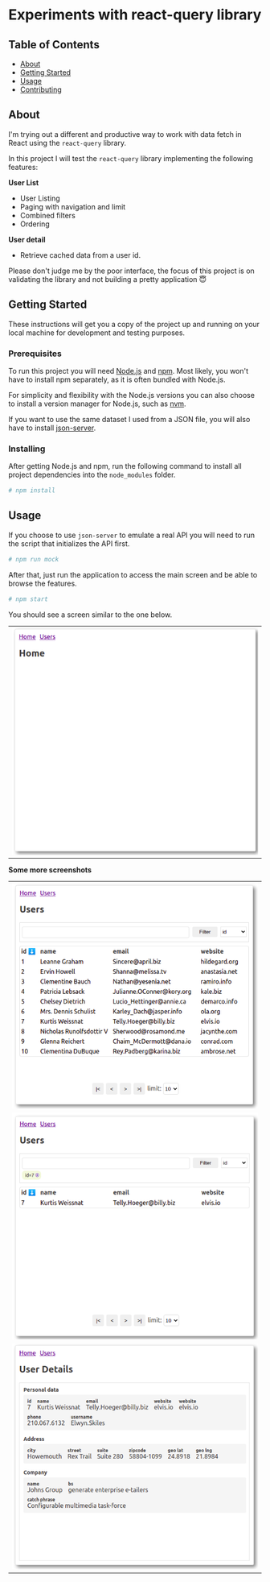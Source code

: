 # Experiments with react-query library

## Table of Contents

- [About](#about)
- [Getting Started](#getting_started)
- [Usage](#usage)
- [Contributing](../CONTRIBUTING.md)

## About <a name = "about"></a>

I'm trying out a different and productive way to work with data fetch in React using the `react-query` library.

In this project I will test the `react-query` library implementing the following features:

**User List**
- User Listing
- Paging with navigation and limit
- Combined filters
- Ordering

**User detail**
- Retrieve cached data from a user id.

Please don't judge me by the poor interface, the focus of this project is on validating the library and not building a pretty application 😇

## Getting Started <a name = "getting_started"></a>

These instructions will get you a copy of the project up and running on your local machine for development and testing purposes.

### Prerequisites

To run this project you will need [Node.js](https://nodejs.org/) and [npm](https://www.npmjs.com/). Most likely, you won't have to install npm separately, as it is often bundled with Node.js.

For simplicity and flexibility with the Node.js versions you can also choose to install a version manager for Node.js, such as [nvm](https://github.com/nvm-sh/nvm).

If you want to use the same dataset I used from a JSON file, you will also have to install [json-server](https://github.com/typicode/json-server).

### Installing

After getting Node.js and npm, run the following command to install all project dependencies into the `node_modules` folder.

```bash
# npm install
```

## Usage <a name = "usage"></a>

If you choose to use `json-server` to emulate a real API you will need to run the script that initializes the API first.

```bash
# npm run mock
```

After that, just run the application to access the main screen and be able to browse the features.

```bash
# npm start
```

You should see a screen similar to the one below.


<table>
  <tr>
    <td align="center">
        <img src="https://github.com/ivanseibel/react-query/blob/main/src/static/printscreen-02.png" alt="printscreen-02.png">
    </td>
  </tr>
</table>


**Some more screenshots**

<table>
  <tr>
    <td align="center">
        <img src="https://github.com/ivanseibel/react-query/blob/main/src/static/printscreen-01.png" alt="printscreen-01.png">
    </td>
  </tr>
  <tr>
    <td align="center">
        <img src="https://github.com/ivanseibel/react-query/blob/main/src/static/printscreen-03.png" alt="printscreen-03.png">
    </td>
  </tr>
  <tr>
    <td align="center">
        <img src="https://github.com/ivanseibel/react-query/blob/main/src/static/printscreen-04.png" alt="printscreen-04.png">
    </td>
  </tr>
</table>
